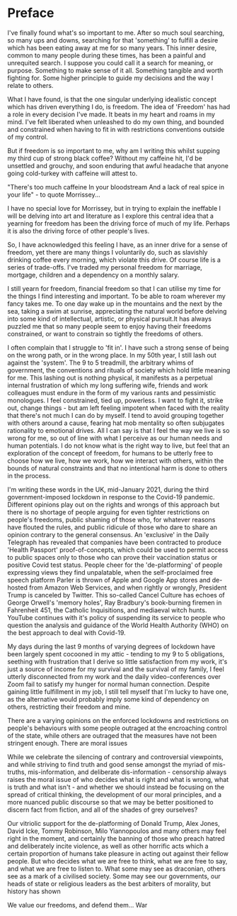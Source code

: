 # Preface

I've finally found what's so important to me. After so much soul searching, so many ups and downs, searching for that 'something' to fulfill a desire which has been eating away at me for so many years. This inner desire, common to many people during these times, has been a painful and unrequited search. I suppose you could call it a search for meaning, or purpose. Something to make sense of it all. Something tangible and worth fighting for. Some higher principle to guide my decisions and the way I relate to others.

What I have found, is that the one singular underlying idealistic concept which has driven everything I do, is freedom. The idea of 'Freedom' has had a role in every decision I've made. It beats in my heart and roams in my mind. I've felt liberated when unleashed to do my own thing, and bounded and constrained when having to fit in with restrictions conventions outside of my control.

But if freedom is so important to me, why am I writing this whilst supping my third cup of strong black coffee? Without my caffeine hit, I'd be unsettled and grouchy, and soon enduring that awful headache that anyone going cold-turkey with caffeine will attest to.

"There's too much caffeine In your bloodstream
And a lack of real spice in your life" - to quote Morrissey...

I have no special love for Morrissey, but in trying to explain the ineffable I will be delving into art and literature as I explore this central idea that a yearning for freedom has been the driving force of much of my life. Perhaps it is also the driving force of other people's lives.

So, I have acknowledged this feeling I have, as an inner drive for a sense of freedom, yet there are many things I voluntarily do, such as slavishly drinking coffee every morning, which violate this drive.  Of course life is a series of trade-offs. I've traded my personal freedom for marriage, mortgage, children and a dependency on a monthly salary. 

I still yearn for freedom, financial freedom so that I can utilise my time for the things I find interesting and important. To be able to roam wherever my fancy takes me. To one day wake up in the mountains and the next by the sea, taking a swim at sunrise, appreciating the natural world before delving into some kind of intellectual, artistic, or physical pursuit.It has always puzzled me that so many people seem to enjoy having their freedoms constrained, or want to constrain so tightly the freedoms of others.

I often complain that I struggle to 'fit in'. I have such a strong sense of being on the wrong path, or in the wrong place. In my 50th year, I still lash out against the 'system'. The 9 to 5 treadmill, the arbitrary whims of government, the conventions and rituals of society which hold little meaning for me. This lashing out is nothing physical, it manifests as a perpetual internal frustration of which my long suffering wife, friends and work colleagues must endure in the form of my various rants and pessimistic monologues. I feel constrained, tied up, powerless. I want to fight it, strike out, change things - but am left feeling impotent when faced with the reality that there's not much I can do by myself. I tend to avoid grouping together with others around a cause, fearing hat mob mentality so often subjugates rationality to emotional drives. All I can say is that I feel the way we live is so wrong for me, so out of line with what I perceive as our human needs and human potentials. I do not know what is the right way to live, but feel that an exploration of the concept of freedom, for humans to be utterly free to choose how we live, how we work, how we interact with others, within the bounds of natural constraints and that no intentional harm is done to others in the process.

I'm writing these words in the UK, mid-January 2021, during the third government-imposed lockdown in response to the Covid-19 pandemic. Different opinions play out on the rights and wrongs of this approach but there is no shortage of people arguing for even tighter restrictions on people's freedoms, public shaming of those who, for whatever reasons have flouted the rules, and public ridicule of those who dare to share an opinion contrary to the general consensus. An 'exclusive' in the Daily Telegraph has revealed that companies have been contracted to produce 'Health Passport' proof-of-concepts, which could be used to permit access to public spaces only to those who can prove their vaccination status or positive Covid test status. People cheer for the 'de-platforming' of people expressing views they find unpalatable, when the self-proclaimed free speech platform Parler is thrown of Apple and Google App stores and de-hosted from Amazon Web Services, and when rightly or wrongly, President Trump is canceled by Twitter. This so-called Cancel Culture has echoes of George Orwell's 'memory holes', Ray Bradbury's book-burning firemen in Fahrenheit 451, the Catholic Inquisitions, and mediaeval witch hunts. YouTube continues with it's policy of suspending its service to people who question the analysis and guidance of the World Health Authority (WHO) on the best approach to deal with Covid-19.

My days during the last 9 months of varying degrees of lockdown have been largely spent cocooned in my attic - tending to my 9 to 5 obligations, seething with frustration that I derive so little satisfaction from my work, it's just a source of income for my survival and the survival of my family, I feel utterly disconnected from my work and the daily video-conferences over Zoom fail to satisfy my hunger for normal human connection. Despite gaining little fulfillment in my job, I still tell myself that I'm lucky to have one, as the alternative would probably imply some kind of dependency on others, restricting their freedom and mine.

There are a varying opinions on the enforced lockdowns and restrictions on people's behaviours with some people outraged at the encroaching control of the state, while others are outraged that the measures have not been stringent enough. There are moral issues 

While we celebrate the silencing of contrary and controversial viewpoints, and while striving to find truth and good sense amongst the myriad of mis-truths, mis-information, and deliberate dis-information - censorship always raises the moral issue of who decides what is right and what is wrong, what is truth and what isn't - and whether we should instead be focusing on the spread of critical thinking, the development of our moral principles, and a more nuanced public discourse so that we may be better positioned to discern fact from fiction, and all of the shades of grey ourselves?

Our vitriolic support for the de-platforming of Donald Trump, Alex Jones, David Icke, Tommy Robinson, Milo Yiannopoulos and many others may feel right in the moment, and certainly the banning of those who preach hatred and deliberately incite violence, as well as other horrific acts which a certain proportion of humans take pleasure in acting out against their fellow people. But who decides what we are free to think, what we are free to say, and what we are free to listen to.  What some may see as draconian, others see as a mark of a civilised society. Some may see our governments, our heads of state or religious leaders as the best arbiters of morality, but history has shown 

We value our freedoms, and defend them...  War




